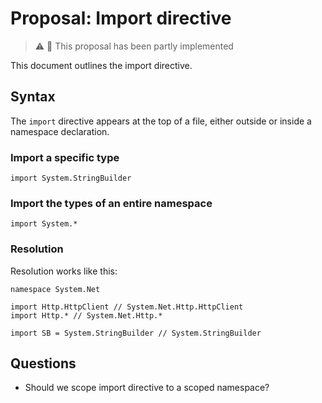 # Proposal: Import directive

> ⚠️ 🧩 This proposal has been partly implemented

This document outlines the import directive.

## Syntax

The `import` directive appears at the top of a file, either outside or inside a namespace declaration.

### Import a specific type

```raven
import System.StringBuilder
```

### Import the types of an entire namespace

```raven
import System.*
```

### Resolution

Resolution works like this:

```raven
namespace System.Net

import Http.HttpClient // System.Net.Http.HttpClient
import Http.* // System.Net.Http.*

import SB = System.StringBuilder // System.StringBuilder
```

## Questions

* Should we scope import directive to a scoped namespace?